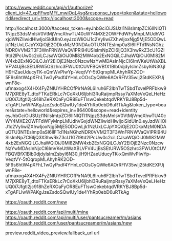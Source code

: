 https://www.reddit.com/api/v1/authorize?client_id=47_xpFFwqMFf_mwiOqL4sg&response_type=token&state=helloworld&redirect_uri=http://localhost:3000&scope=read

http://localhost:3000/#access_token=eyJhbGciOiJSUzI1NiIsImtpZCI6IlNIQTI1NjpzS3dsMnlsV0VtMjVmcXhwTU40cWY4MXE2OWFFdWFyMnpLMUdhVGxjdWNZIiwidHlwIjoiSldUIn0.eyJzdWIiOiJ1c2VyIiwiZXhwIjoxNjg5MjE5ODQwLjk1NzUxLCJpYXQiOjE2ODkxMzM0NDAuOTU3NTEsImp0aSI6IlFTd1NsNGhzNDR0VVM2T3F3WnFRNWVaQVlPRl94USIsImNpZCI6IjQ3X3hwRkZ3cU1GZl9td2lPcUw0c2ciLCJsaWQiOiJ0Ml82MW4xb2ExNGQiLCJhaWQiOiJ0Ml82MW4xb2ExNGQiLCJsY2EiOjE2Nzc0NzcwNzYwMDAsInNjcCI6ImVKeUtWaXBLVFV4UjBsSEtURW5OSzhrc3FWU0tCUVFBQVBfX1Blb0djdyIsImZsbyI6N30.jlH9HZaeUducyTK-xQmWvPIwYp-VeqtVY-5tOqrxpMLAhyhRK2OD-5F9s6htW4pXFhLTwGyPxdf4YHnLcOOsCyQiWe6AOrRFlV35wIj25tdKEXPJjwnF8e-ufmaxog4X4HX4FyZNIUYHRCOfPirNA9L6Iruh6F2lbhTwTSbdTxvelPRFbkw9M7jXRE8yT_dtoFTKaERkLc7rCoXkU6ljbhl3RuRaijmpRssy7aXMeVxQeLHeHzUQ0i7Jfgtl2jc918hZeRXOaFyOR8EuFTlswOekebtqdVRKYBJ8Bp5d-xTgAFLIwWPAKgJzeZsdoSQwIUy1de4YhRp0ebD6uRTkAg&token_type=bearer&state=helloworld&expires_in=86400&scope=read+identity
eyJhbGciOiJSUzI1NiIsImtpZCI6IlNIQTI1NjpzS3dsMnlsV0VtMjVmcXhwTU40cWY4MXE2OWFFdWFyMnpLMUdhVGxjdWNZIiwidHlwIjoiSldUIn0.eyJzdWIiOiJ1c2VyIiwiZXhwIjoxNjg5MjE5ODQwLjk1NzUxLCJpYXQiOjE2ODkxMzM0NDAuOTU3NTEsImp0aSI6IlFTd1NsNGhzNDR0VVM2T3F3WnFRNWVaQVlPRl94USIsImNpZCI6IjQ3X3hwRkZ3cU1GZl9td2lPcUw0c2ciLCJsaWQiOiJ0Ml82MW4xb2ExNGQiLCJhaWQiOiJ0Ml82MW4xb2ExNGQiLCJsY2EiOjE2Nzc0NzcwNzYwMDAsInNjcCI6ImVKeUtWaXBLVFV4UjBsSEtURW5OSzhrc3FWU0tCUVFBQVBfX1Blb0djdyIsImZsbyI6N30.jlH9HZaeUducyTK-xQmWvPIwYp-VeqtVY-5tOqrxpMLAhyhRK2OD-5F9s6htW4pXFhLTwGyPxdf4YHnLcOOsCyQiWe6AOrRFlV35wIj25tdKEXPJjwnF8e-ufmaxog4X4HX4FyZNIUYHRCOfPirNA9L6Iruh6F2lbhTwTSbdTxvelPRFbkw9M7jXRE8yT_dtoFTKaERkLc7rCoXkU6ljbhl3RuRaijmpRssy7aXMeVxQeLHeHzUQ0i7Jfgtl2jc918hZeRXOaFyOR8EuFTlswOekebtqdVRKYBJ8Bp5d-xTgAFLIwWPAKgJzeZsdoSQwIUy1de4YhRp0ebD6uRTkAg

https://oauth.reddit.com/new

https://oauth.reddit.com/api/multi/mine
https://oauth.reddit.com/api/multi/user/pantsucreamer/m/asians
https://oauth.reddit.com/user/pantsucreamer/m/asians/new


preview.reddit_video_preview.fallback_url
url
